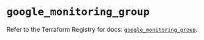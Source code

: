 # `google_monitoring_group`

Refer to the Terraform Registry for docs: [`google_monitoring_group`](https://registry.terraform.io/providers/hashicorp/google-beta/6.41.0/docs/resources/google_monitoring_group).
